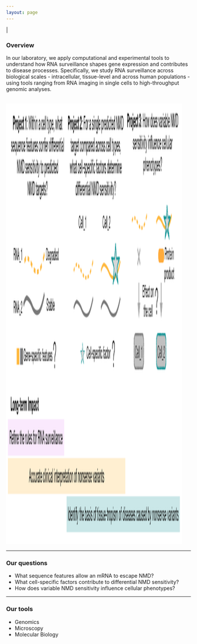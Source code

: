 ```yaml
---
layout: page
---
```


|

### Overview  
In our laboratory, we apply computational and experimental tools to understand how RNA surveillance shapes gene expression and contributes to disease processes. Specifically, we study RNA surveillance across biological scales - intracellular, tissue-level and across human populations - using tools ranging from RNA imaging in single cells to high-throughput genomic analyses.  

<br>
<img src="/img/research-overview.png" style="width:50vw !important;height:30vh !important;" />
<br>

---

### Our questions  

* What sequence features allow an mRNA to escape NMD?  
* What cell-specific factors contribute to differential NMD sensitivity?  
* How does variable NMD sensitivity influence cellular phenotypes?  

---

### Our tools

* Genomics   
* Microscopy    
* Molecular Biology    
